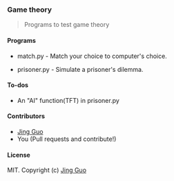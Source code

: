 ### Game theory

> Programs to test game theory

#### Programs

* match.py - Match your choice to computer's choice.

* prisoner.py - Simulate a prisoner's dilemma.

#### To-dos

* An "AI" function(TFT) in prisoner.py

#### Contributors

* [Jing Guo](http://guoj.org/)
* You (Pull requests and contribute!)

#### License

MIT. Copyright (c) [Jing Guo](http://guoj.org/)